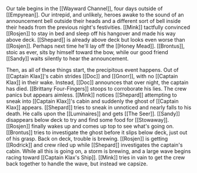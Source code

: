 Our tale begins in the [[Wayward Channel]], four days outside of [[Empyrean]]. Our intrepid, and unlikely, heroes awake to the sound of an announcement bell outside their heads and a different sort of bell inside their heads from the previous night's festivities. [[Mink]] tactfully convinced [[Rosjen]] to stay in bed and sleep off his hangover and made his way above deck. [[Shepard]] is already above deck but looks even worse than [[Rosjen]]. Perhaps next time he'll lay off the [[Honey Mead]]. [[Brontus]], stoic as ever, sits by himself toward the bow, while our good friend [[Sandy]] waits silently to hear the announcement.

Then, as all of these things start, the precipitous event happens. Out of [[Captain Klax]]'s cabin strides [[Doc]] and [[Gnorr]], with no [[Captain Klax]] in their wake. Instead, [[Doc]] announces that over night, the captain has died. [[Brittany Four-Fingers]] stoops to corroborate his lies. The crew panics but appears aimless. [[Mink]] notices [[Shepard]] attempting to sneak into [[Captain Klax]]'s cabin and suddenly the ghost of [[Captain Klax]] appears. [[Shepard]] tries to sneak in unnoticed and nearly falls to his death. He calls upon the [[Luminaires]] and gets [[The Seer]]. [[Sandy]] disappears below deck to try and find some food for [[Stowaway]]. [[Rosjen]] finally wakes up and comes up top to see what's going on. [[Brontus]] tries to investigate the ghost before it slips below deck, just out of his grasp. Back on deck, trouble is brewing. [[Rosjen]] is getting [[Rodrick]] and crew riled up while [[Shepard]] investigates the captain's cabin. While all this is going on, a storm is brewing, and a large wave begins racing toward [[Captain Klax's Ship]]. [[Mink]] tries in vain to get the crew back together to handle the wave, but instead we capsize.